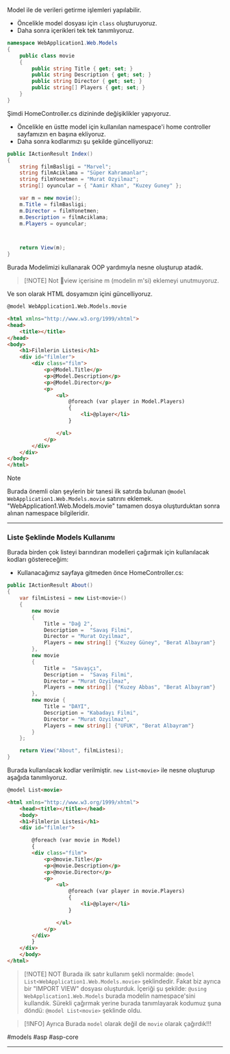 Model ile de verileri getirme işlemleri yapılabilir.
- Öncelikle model dosyası için `class` oluşturuyoruz.
- Daha sonra içerikleri tek tek tanımlıyoruz.

```cs
namespace WebApplication1.Web.Models
{
    public class movie
    {
        public string Title { get; set; }
        public string Description { get; set; }
        public string Director { get; set; }
        public string[] Players { get; set; }
    }
}

```
Şimdi HomeController.cs dizininde değişiklikler yapıyoruz.
- Öncelikle en üstte model için kullanılan namespace'i home controller sayfamızın en başına ekliyoruz.
- Daha sonra kodlarımızı şu şekilde güncelliyoruz:
```cs
public IActionResult Index()
{
    string filmBasligi = "Marvel";
    string filmAciklama = "Süper Kahramanlar";
    string filmYonetmen = "Murat Ozyilmaz";
    string[] oyuncular = { "Aamir Khan", "Kuzey Guney" };

    var m = new movie();
    m.Title = filmBasligi;
    m.Director = filmYonetmen;
    m.Description = filmAciklama;
    m.Players = oyuncular;



    return View(m);
}
```
Burada Modelimizi kullanarak OOP yardımıyla nesne oluşturup atadık. 
>[!NOTE] Not
>🤜view içerisine m (modelin m'si) eklemeyi unutmuyoruz.

Ve son olarak HTML dosyamızın içini güncelliyoruz.
```html
@model WebApplication1.Web.Models.movie

<html xmlns="http://www.w3.org/1999/xhtml">
<head>
    <title></title>
</head>
<body>
    <h1>Filmlerin Listesi</h1>
    <div id="filmler">
        <div class="film">
            <p>@Model.Title</p>
            <p>@Model.Description</p>
            <p>@Model.Director</p>
            <p>
                <ul>
                    @foreach (var player in Model.Players)
                    {
                        <li>@player</li>
                    }

                </ul>
            </p>
        </div>
    </div>
</body>
</html>
```


>[!NOTE]
>Burada önemli olan şeylerin bir tanesi ilk satırda bulunan `@model WebApplication1.Web.Models.movie` satırını eklemek.
>"WebApplication1.Web.Models.movie" tamamen dosya oluşturduktan sonra alınan namespace bilgileridir.


---
### Liste Şeklinde Models Kullanımı 

Burada birden çok listeyi barındıran modelleri çağırmak için kullanılacak kodları göstereceğim:
- Kullanacağımız sayfaya gitmeden önce HomeController.cs:

```cs
public IActionResult About()
{
    var filmListesi = new List<movie>()
    {
        new movie 
        {
            Title = "Dağ 2",
            Description =  "Savaş Filmi",
            Director = "Murat Ozyilmaz",
            Players = new string[] {"Kuzey Güney", "Berat Albayram"}
        },
        new movie
        {
            Title =  "Savaşçı",
            Description =  "Savaş Filmi",
            Director = "Murat Ozyilmaz",
            Players = new string[] {"Kuzey Abbas", "Berat Albayram"}
        },
        new movie {
            Title = "DAYI",
            Description = "Kabadayı Filmi",
            Director = "Murat Ozyilmaz",
            Players = new string[] {"UFUK", "Berat Albayram"}
        }
    };  

    return View("About", filmListesi);
}
```

Burada kullanılacak kodlar verilmiştir.
`new List<movie>` ile nesne oluşturup aşağıda tanımlıyoruz. 

```html
@model List<movie>

<html xmlns="http://www.w3.org/1999/xhtml">
    <head><title></title></head>
    <body>
    <h1>Filmlerin Listesi</h1>
    <div id="filmler">

        @foreach (var movie in Model)
        {
        <div class="film">
            <p>@movie.Title</p>
            <p>@movie.Description</p>
            <p>@movie.Director</p>
            <p>
                <ul>
                    @foreach (var player in movie.Players)
                    {
                        <li>@player</li>
                    }

                </ul>
            </p>
        </div>
        }
    </div>
    </body>
</html>
```

>[!NOTE] NOT
>Burada ilk satır kullanım şekli normalde:
>`@model List<WebApplication1.Web.Models.movie>` şeklindedir. Fakat biz ayrıca bir "IMPORT VIEW" dosyası oluşturduk.
>İçeriği şu şekilde: 
>`@using WebApplication1.Web.Models` burada modelin namespace'sini kullandık. Sürekli çağırmak yerine burada tanımlayarak kodumuz şuna döndü:
>`@model List<movie>` şeklinde oldu.

>[!INFO] Ayrıca
>Burada `model` olarak değil de `movie`  olarak çağırdık!!!

#models
#asp 
#asp-core 

---

